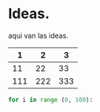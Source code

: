 # Ideas.

aqui van las ideas.

1 | 2 | 3
-- | -- | --
11 | 22 | 33
111 | 222 | 333

~~~python
for i in range (0, 100):
~~~
